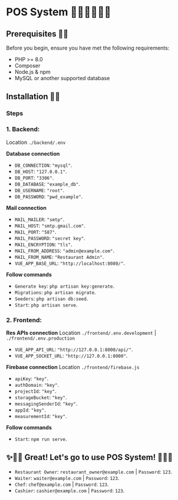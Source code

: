 # POS System​ 🍕🍔🍟🌭🍿🎊

## Prerequisites 🧨🧨

Before you begin, ensure you have met the following requirements:

- PHP >= 8.0
- Composer
- Node.js & npm
- MySQL or another supported database

## Installation 🧨🧨

### Steps

### 1. **Backend:**

Location `./backend/.env`

**Database connection**
- `DB_CONNECTION`: `"mysql"`.
- `DB_HOST`: `"127.0.0.1"`.
- `DB_PORT`: `"3306"`.
- `DB_DATABASE`: `"example_db"`.
- `DB_USERNAME`: `"root"`.
- `DB_PASSWORD`: `"pwd_example"`.

**Mail connection**
- `MAIL_MAILER`: `"smtp"`.
- `MAIL_HOST`: `"smtp.gmail.com"`.
- `MAIL_PORT`: `"587"`.
- `MAIL_PASSWORD`: `"secret key"`.
- `MAIL_ENCRYPTION`: `"tls"`.
- `MAIL_FROM_ADDRESS`: `"admin@example.com"`.​
- `MAIL_FROM_NAME`: `"Restaurant Admin"`.​
- `VUE_APP_BASE_URL`: `"http://localhost:8080/"`.​

**Follow commands**
- `Generate key`: `php artisan key:generate`.
- `Migrations`: `php artisan migrate`.
- `Seeders`: `php artisan db:seed`.
- `Start`: `php artisan serve`.

### 2. **Frontend:**

**Res APIs connection**
Location `./frontend/.env.development` | `./frontend/.env.production`
- `VUE_APP_API_URL`: `"http://127.0.0.1:8000/api/"`.
- `VUE_APP_SOCKET_URL`: `"http://127.0.0.1:8000"`.

**Firebase connection**
Location `./frontend/firebase.js`
- `apiKey`: `"key"`.
- `authDomain`: `"key"`.
- `projectId`: `"key"`.
- `storageBucket`: `"key"`.
- `messagingSenderId`: `"key"`.
- `appId`: `"key"`.
- `measurementId`: `"key"`.

**Follow commands**
- `Start`: `npm run serve`.

## ✨🎉🎉 Great! Let's go to use POS System! 🎉🎉✨
- `Restaurant Owner`: `restaurant_owner@example.com` | `Password`: `123`.
- `Waiter`: `waiter@example.com` | `Password`: `123`.
- `Chef`: `chef@example.com` | `Password`: `123`.
- `Cashier`: `cashier@example.com` | `Password`: `123`.
